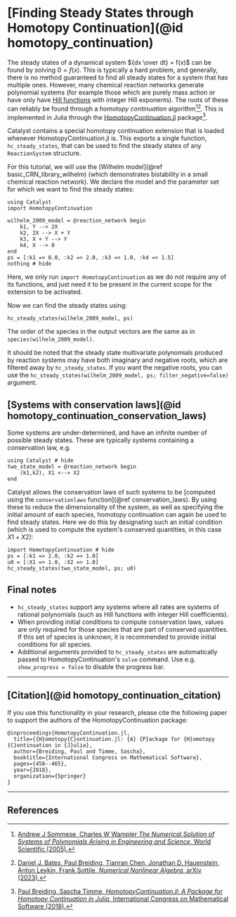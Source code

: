 # [Finding Steady States through Homotopy Continuation](@id homotopy_continuation)

The steady states of a dynamical system ${dx \over dt} = f(x)$ can be found by
solving $0 = f(x)$. This is typically a hard problem, and generally, there is no
method guaranteed to find all steady states for a system that has multiple ones.
However, many chemical reaction networks generate polynomial systems (for
example those which are purely mass action or have only have [Hill functions](https://en.wikipedia.org/wiki/Hill_equation_(biochemistry)) with
integer Hill exponents). The roots of these can reliably be found through a
*homotopy continuation* algorithm[^1][^2]. This is implemented in Julia through the
[HomotopyContinuation.jl](https://www.juliahomotopycontinuation.org/) package[^3].

Catalyst contains a special homotopy continuation extension that is loaded whenever HomotopyContinuation.jl is. This exports a single function, `hc_steady_states`, that can be used to find the steady states of any `ReactionSystem` structure.


For this tutorial, we will use the [Wilhelm model](@ref basic_CRN_library_wilhelm) (which
demonstrates bistability in a small chemical reaction network). We declare the
model and the parameter set for which we want to find the steady states:
```@example hc_basics
using Catalyst
import HomotopyContinuation

wilhelm_2009_model = @reaction_network begin
    k1, Y --> 2X
    k2, 2X --> X + Y
    k3, X + Y --> Y
    k4, X --> 0
end
ps = [:k1 => 8.0, :k2 => 2.0, :k3 => 1.0, :k4 => 1.5]
nothing # hide
```
Here, we only run `import HomotopyContinuation` as we do not require any of its functions, and just need it to be present in the current scope for the extension to be activated.

Now we can find the steady states using:
```@example hc_basics
hc_steady_states(wilhelm_2009_model, ps)
```
The order of the species in the output vectors are the same as in `species(wilhelm_2009_model)`.

It should be noted that the steady state multivariate polynomials produced by reaction systems may have both imaginary and negative roots, which are filtered away by `hc_steady_states`. If you want the negative roots, you can use the `hc_steady_states(wilhelm_2009_model, ps; filter_negative=false)` argument.

## [Systems with conservation laws](@id homotopy_continuation_conservation_laws)
Some systems are under-determined, and have an infinite number of possible steady states. These are typically systems containing a conservation
law, e.g.
```@example hc_claws
using Catalyst # hide
two_state_model = @reaction_network begin
    (k1,k2), X1 <--> X2
end
```
Catalyst allows the conservation laws of such systems to be [computed using the `conservationlaws` function](@ref conservation_laws). By using these to reduce the dimensionality of the system, as well as specifying the initial amount of each species, homotopy continuation can again be used to find steady states. Here we do this by designating such an initial condition (which is used to compute the system's conserved quantities, in this case $X1 + X2$):
```@example hc_claws
import HomotopyContinuation # hide
ps = [:k1 => 2.0, :k2 => 1.0]
u0 = [:X1 => 1.0, :X2 => 1.0]
hc_steady_states(two_state_model, ps; u0)
```

## Final notes
- `hc_steady_states` support any systems where all rates are systems of rational polynomials (such as Hill functions with integer Hill coefficients).
- When providing initial conditions to compute conservation laws, values are only required for those species that are part of conserved quantities. If this set of species is unknown, it is recommended to provide initial conditions for all species. 
- Additional arguments provided to `hc_steady_states` are automatically passed to HomotopyContinuation's `solve` command. Use e.g. `show_progress = false` to disable the progress bar.


---
## [Citation](@id homotopy_continuation_citation)
If you use this functionality in your research, please cite the following paper to support the authors of the HomotopyContinuation package:
```
@inproceedings{HomotopyContinuation.jl,
  title={{H}omotopy{C}ontinuation.jl: {A} {P}ackage for {H}omotopy {C}ontinuation in {J}ulia},
  author={Breiding, Paul and Timme, Sascha},
  booktitle={International Congress on Mathematical Software},
  pages={458--465},
  year={2018},
  organization={Springer}
}
```


---
## References
[^1]: [Andrew J Sommese, Charles W Wampler *The Numerical Solution of Systems of Polynomials Arising in Engineering and Science*, World Scientific (2005).](https://www.worldscientific.com/worldscibooks/10.1142/5763#t=aboutBook)
[^2]: [Daniel J. Bates, Paul Breiding, Tianran Chen, Jonathan D. Hauenstein, Anton Leykin, Frank Sottile, *Numerical Nonlinear Algebra*, arXiv (2023).](https://arxiv.org/abs/2302.08585)
[^3]: [Paul Breiding, Sascha Timme, *HomotopyContinuation.jl: A Package for Homotopy Continuation in Julia*, International Congress on Mathematical Software (2018).](https://link.springer.com/chapter/10.1007/978-3-319-96418-8_54)